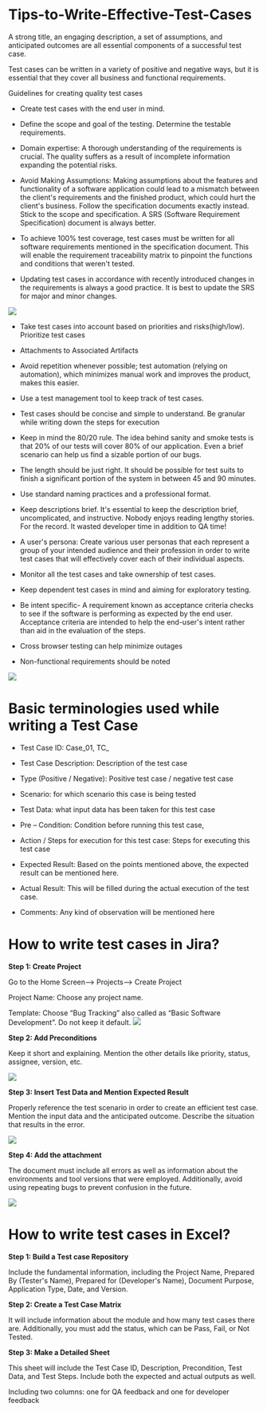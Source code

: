 # Tips-to-Write-Effective-Test-Cases

A strong title, an engaging description, a set of assumptions, and anticipated outcomes are all essential components of a successful test case.

Test cases can be written in a variety of positive and negative ways, but it is essential that they cover all business and functional requirements.

Guidelines for creating quality test cases

* Create test cases with the end user in mind.

* Define the scope and goal of the testing. Determine the testable requirements.

* Domain expertise: A thorough understanding of the requirements is crucial. The quality suffers as a result of incomplete information expanding the potential risks.

* Avoid Making Assumptions: Making assumptions about the features and functionality of a software application could lead to a mismatch between the client's requirements and the finished product, which could hurt the client's business. Follow the specification documents exactly instead. Stick to the scope and specification. A SRS (Software Requirement Specification) document is always better.

* To achieve 100% test coverage, test cases must be written for all software requirements mentioned in the specification document. This will enable the requirement traceability matrix to pinpoint the functions and conditions that weren't tested.

* Updating test cases in accordance with recently introduced changes in the requirements is always a good practice. It is best to update the SRS for major and minor changes.

<image src="Traceability Matrix.avif">

* Take test cases into account based on priorities and risks(high/low). Prioritize test cases

* Attachments to Associated Artifacts

* Avoid repetition whenever possible; test automation (relying on automation), which minimizes manual work and improves the product, makes this easier.

* Use a test management tool to keep track of test cases.

* Test cases should be concise and simple to understand. Be granular while writing down the steps for execution

* Keep in mind the 80/20 rule. The idea behind sanity and smoke tests is that 20% of our tests will cover 80% of our application. Even a brief scenario can help us find a sizable portion of our bugs.

* The length should be just right. It should be possible for test suits to finish a significant portion of the system in between 45 and 90 minutes. 

* Use standard naming practices and a professional format.

* Keep descriptions brief. It's essential to keep the description brief, uncomplicated, and instructive. Nobody enjoys reading lengthy stories. For the record. It wasted developer time in addition to QA time!

* A user's persona: Create various user personas that each represent a group of your intended audience and their profession in order to write test cases that will effectively cover each of their individual aspects.

* Monitor all the test cases and take ownership of test cases. 

* Keep dependent test cases in mind and aiming for exploratory testing. 

* Be intent specific- A requirement known as acceptance criteria checks to see if the software is performing as expected by the end user. Acceptance criteria are intended to help the end-user's intent rather than aid in the evaluation of the steps.

* Cross browser testing can help minimize outages

* Non-functional requirements should be noted

<image src="Non-func-req.avif">





# Basic terminologies used while writing a Test Case



* Test Case ID:         Case_01, TC_

* Test Case Description:         Description of the test case

* Type (Positive / Negative):         Positive test case / negative test case

* Scenario:         for which scenario this case is being tested

* Test Data:         what input data has been taken for this test case

* Pre – Condition:         Condition before running this test case,

* Action / Steps for execution for this test case:         Steps for executing this test case

* Expected Result:         Based on the points mentioned above, the expected result can be mentioned here.

* Actual Result:         This will be filled during the actual execution of the test case.

* Comments:         Any kind of observation will be mentioned here








# How to write test cases in Jira?



**Step 1: Create Project**

Go to the Home Screen—> Projects—> Create Project

Project Name:  Choose any project name. 

Template: Choose “Bug Tracking” also called as “Basic Software Development”. Do not keep it default.
<image src="JIRA TC.avif">



**Step 2: Add Preconditions**

Keep it short and explaining. Mention the other details like priority, status, assignee, version, etc.

<image src="step-2-JIRA.avif">



**Step 3: Insert Test Data and Mention Expected Result**

Properly reference the test scenario in order to create an efficient test case. Mention the input data and the anticipated outcome. Describe the situation that results in the error.

<image src="STEP-3-JIRA.avif">



**Step 4: Add the attachment**

The document must include all errors as well as information about the environments and tool versions that were employed. Additionally, avoid using repeating bugs to prevent confusion in the future.

<image src="step-4-JIRA.avif">



# How to write test cases in Excel?



**Step 1: Build a Test case Repository**

Include the fundamental information, including the Project Name, Prepared By (Tester's Name), Prepared for (Developer's Name), Document Purpose, Application Type, Date, and Version.

**Step 2: Create a Test Case Matrix**

It will include information about the module and how many test cases there are. Additionally, you must add the status, which can be Pass, Fail, or Not Tested.


**Step 3: Make a Detailed Sheet**

This sheet will include the Test Case ID, Description, Precondition, Test Data, and Test Steps. Include both the expected and actual outputs as well.

Including two columns: one for QA feedback and one for developer feedback
